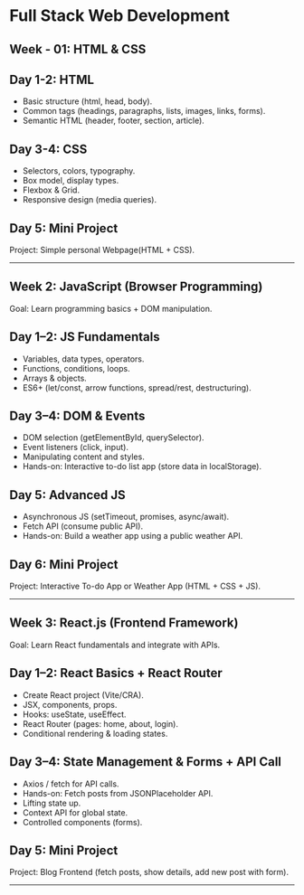 # Full Stack Web Development

## Week - 01: HTML & CSS 

## Day 1-2: HTML

- Basic structure (html, head, body).
- Common tags (headings, paragraphs, lists, images, links, forms).
- Semantic HTML (header, footer, section, article).

## Day 3-4: CSS
- Selectors, colors, typography.
- Box model, display types.
- Flexbox & Grid.
- Responsive design (media queries).

## Day 5: Mini Project

Project: Simple personal Webpage(HTML + CSS).

---

## Week 2: JavaScript (Browser Programming)

Goal: Learn programming basics + DOM manipulation.

## Day 1–2: JS Fundamentals
- Variables, data types, operators.
- Functions, conditions, loops.
- Arrays & objects.
- ES6+ (let/const, arrow functions, spread/rest, destructuring).

## Day 3–4: DOM & Events
- DOM selection (getElementById, querySelector).
- Event listeners (click, input).
- Manipulating content and styles.
- Hands-on: Interactive to-do list app (store data in localStorage).

## Day 5: Advanced JS
- Asynchronous JS (setTimeout, promises, async/await).
- Fetch API (consume public API).
- Hands-on: Build a weather app using a public weather API.

## Day 6: Mini Project

Project: Interactive To-do App or Weather App (HTML + CSS + JS).

---

## Week 3: React.js (Frontend Framework)

Goal: Learn React fundamentals and integrate with APIs.

## Day 1–2: React Basics + React Router

- Create React project (Vite/CRA).
- JSX, components, props.
- Hooks: useState, useEffect.
- React Router (pages: home, about, login).
- Conditional rendering & loading states.

## Day 3–4: State Management & Forms + API Call

- Axios / fetch for API calls.
- Hands-on: Fetch posts from JSONPlaceholder API.
- Lifting state up.
- Context API for global state.
- Controlled components (forms).

## Day 5: Mini Project

Project: Blog Frontend (fetch posts, show details, add new post with form).

---


















